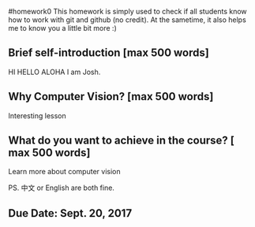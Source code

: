 #homework0
This homework is simply used to check if all students know how to work with git and github (no credit).
At the sametime, it also helps me to know you a little bit more :)

## Brief self-introduction [max 500 words]
HI HELLO ALOHA
I am Josh.

## Why Computer Vision? [max 500 words]
Interesting lesson

## What do you want to achieve in the course? [ max 500 words]
Learn more about computer vision

PS. 中文 or English are both fine.

## Due Date: Sept. 20, 2017
